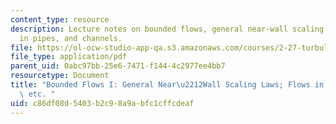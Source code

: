 ```yaml
---
content_type: resource
description: Lecture notes on bounded flows, general near-wall scaling laws, flows
  in pipes, and channels.
file: https://ol-ocw-studio-app-qa.s3.amazonaws.com/courses/2-27-turbulent-flow-and-transport-spring-2002/c86df08d5403b2c98a9abfc1cffcdeaf_Simple_turb_wall_flows.pdf
file_type: application/pdf
parent_uid: 0abc97bb-25e6-7471-f144-4c2977ee4bb7
resourcetype: Document
title: "Bounded Flows I: General Near\u2212Wall Scaling Laws; Flows in Pipes, Channels,\
  \ etc. "
uid: c86df08d-5403-b2c9-8a9a-bfc1cffcdeaf
---
```


